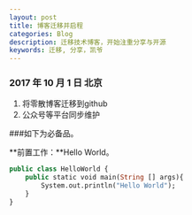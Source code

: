 ```yaml
---
layout: post
title: 博客迁移并启程
categories: Blog
description: 迁移技术博客，开始注重分享与开源
keywords: 迁移, 分享，凯爷
---
```


### 2017 年 10 月 1 日 北京

1. 将零散博客迁移到github
2. 公众号等平台同步维护

###如下为必备品。

**前置工作：**Hello World。

```vb
public class HelloWorld {
	public static void main(String [] args){
		System.out.println("Hello World");
	}
}
```

